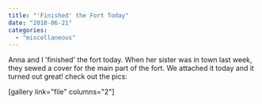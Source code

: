```yaml
---
title: "'Finished' the Fort Today"
date: "2010-06-21"
categories: 
  - "miscellaneous"
---
```


Anna and I 'finished' the fort today. When her sister was in town last week, they sewed a cover for the main part of the fort. We attached it today and it turned out great! check out the pics:

\[gallery link="file" columns="2"\]

